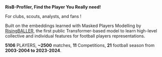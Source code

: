 **RisB-Profiler, Find the Player You Really need!**

For clubs, scouts, analysts, and fans !

Built on the embeddings learned with Masked Players Modelling by [RisingBALLER](https://github.com/akedjouadj/risingBALLER), the first public Transformer-based model to learn high-level collective and individual features for football players representations.

**5106** PLAYERS, **~2500** matches, **11** Competitions, **21** football season from **2003-2004 to 2023-2024**.